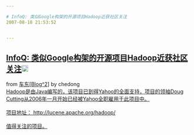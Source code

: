 ```yaml
---

# InfoQ: 类似Google构架的开源项目Hadoop近获社区关注
2007-08-18 21:53:52


---
```



<h2 class="entry-title"><a target=_blank class="entry-title-link" target="_blank" href="http://www.infoq.com/cn/news/2007/08/hadoop-momentum">InfoQ: 类似Google构架的开源项目Hadoop近获社区关注<img src="http://www.google.com/reader/ui/2412528845-go-to.gif" class="entry-title-go-to" height="18" width="18"></a></h2><div class="entry-author"><span class="entry-source-title-parent">from <a target=_blank href="http://www.google.com/reader/view/feed/http%3A%2F%2Fwww.chedong.com%2Fblog%2Fatom.xml" class="entry-source-title" target="_blank">车东[Blog^2]</a></span> by chedong</div><div class="entry-body"><div id=""><ins class="item-body"><div>Hadoop是由Java编写的，该项目已到得Yahoo的全面支持，项目的领袖Doug Cutting从2006年一月开始已经被Yahoo全职雇用于此项目中。<br />
<br />
项目地址： http://lucene.apache.org/hadoop/<br />
<br />
<img src="http://lucene.apache.org/hadoop/images/architecture.gif" alt=""><br />
值得关注的项目。<br />
</div></ins></div></div>